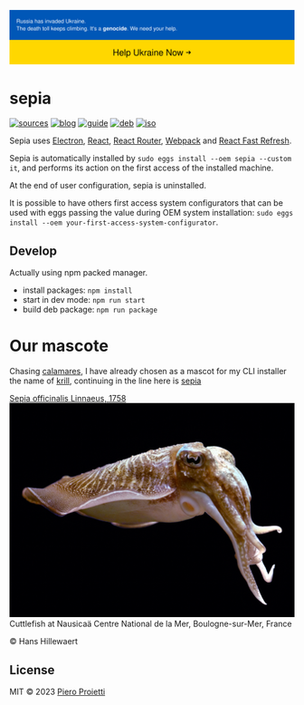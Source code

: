 [![Stand With Ukraine](https://raw.githubusercontent.com/vshymanskyy/StandWithUkraine/main/banner2-direct.svg)](https://vshymanskyy.github.io/StandWithUkraine)

sepia
=======
[![sources](https://img.shields.io/badge/github-sources-cyan)](https://github.com/pieroproietti/sepia)
[![blog](https://img.shields.io/badge/blog-penguin's%20eggs-cyan)](https://penguins-eggs.net)
[![guide](https://img.shields.io/badge/guide-penguin's%20eggs-cyan)](https://penguins-eggs.net/book/)
[![deb](https://img.shields.io/badge/deb-packages-blue)](https://sourceforge.net/projects/penguins-eggs/files/DEBS)
[![iso](https://img.shields.io/badge/iso-images-cyan)](https://sourceforge.net/projects/penguins-eggs/files/ISOS)

<p>
  Sepia uses <a href="https://electron.atom.io/">Electron</a>, <a href="https://facebook.github.io/react/">React</a>, <a href="https://github.com/reactjs/react-router">React Router</a>, <a href="https://webpack.js.org/">Webpack</a> and <a href="https://www.npmjs.com/package/react-refresh">React Fast Refresh</a>.
</p>

Sepia is automatically installed by ```sudo eggs install --oem sepia --custom it```, and performs its action on the first access of the installed machine.

At the end of user configuration, sepia is uninstalled.

It is possible to have others first access system configurators that can be used with eggs passing the value during OEM system installation: ```sudo eggs install --oem your-first-access-system-configurator```.

 ## Develop
Actually using npm packed manager. 
 * install packages: ```npm install```
 * start in dev mode: ```npm run start```
 * build deb package: ```npm run package```

# 
# Our mascote

Chasing [calamares](https://calamares.io/), I have already chosen as a mascot for my CLI installer the name of [krill](https://penguins-eggs), continuing in the line here is [sepia](https://github.com/pieroproietti/sepia)


[Sepia officinalis Linnaeus, 1758](https://en.wikipedia.org/wiki/Common_cuttlefish)
![sepia](assets/sepia.jpg) Cuttlefish at Nausicaä Centre National de la Mer, Boulogne-sur-Mer, France 

© Hans Hillewaert

## License

MIT © 2023 [Piero Proietti](https://github.com/pieroproietti/LICENZE)
